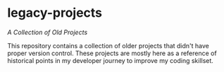 # legacy-projects
*A Collection of Old Projects*

This repository contains a collection of older projects that didn't have proper version control. These projects are mostly here as a reference of historical points in my developer journey to improve my coding skillset.
